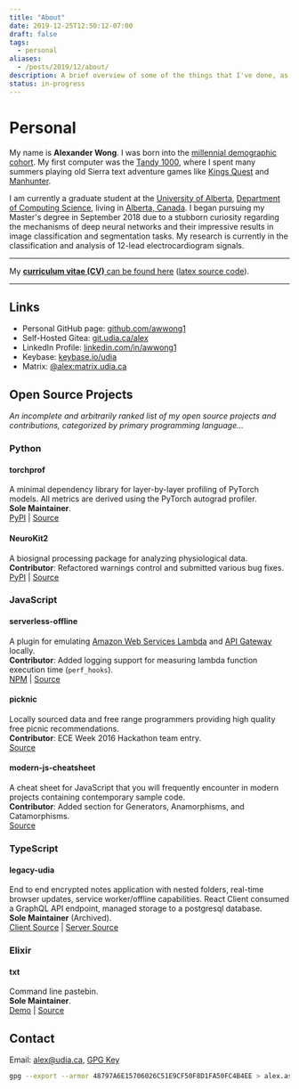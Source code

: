```yaml
---
title: "About"
date: 2019-12-25T12:50:12-07:00
draft: false
tags:
  - personal
aliases:
  - /posts/2019/12/about/
description: A brief overview of some of the things that I've done, as well as my online presence.
status: in-progress
---
```


# Personal

My name is **Alexander Wong**.
I was born into the [millennial demographic cohort](https://en.wikipedia.org/wiki/Millennials).
My first computer was the [Tandy 1000](https://en.wikipedia.org/wiki/Tandy_1000), where I spent many summers playing old Sierra text adventure games like [Kings Quest](https://www.gog.com/game/kings_quest_1_2_3) and [Manhunter](https://www.mobygames.com/game/manhunter-new-york).

I am currently a graduate student at the [University of Alberta](https://www.ualberta.ca/), [Department of Computing Science](https://www.ualberta.ca/computing-science), living in [Alberta, Canada](https://www.alberta.ca/index.aspx).
I began pursuing my Master's degree in September 2018 due to a stubborn curiosity regarding the mechanisms of deep neural networks and their impressive results in image classification and segmentation tasks.
My research is currently in the classification and analysis of 12-lead electrocardiogram signals.

----

My [**curriculum vitae (CV)** can be found here](//media.udia.ca/cv.pdf) ([latex source code](https://git.udia.ca/alex/cv/src/branch/master/main.tex)).

----

## Links

* Personal GitHub page: [github.com/awwong1](https://github.com/awwong1/)
* Self-Hosted Gitea: [git.udia.ca/alex](https://git.udia.ca/alex/)
* LinkedIn Profile: [linkedin.com/in/awwong1](https://www.linkedin.com/in/awwong1/)
* Keybase: [keybase.io/udia](https://keybase.io/udia)
* Matrix: [@alex:matrix.udia.ca](https://matrix.to/#/@alex:matrix.udia.ca)

## Open Source Projects

*An incomplete and arbitrarily ranked list of my open source projects and contributions, categorized by primary programming language...*

### Python

#### torchprof
A minimal dependency library for layer-by-layer profiling of PyTorch models.
All metrics are derived using the PyTorch autograd profiler.\
**Sole Maintainer**.\
[PyPI](https://pypi.org/project/torchprof/) | [Source](https://github.com/awwong1/torchprof)

#### NeuroKit2
A biosignal processing package for analyzing physiological data.\
**Contributor**: Refactored warnings control and submitted various bug fixes.\
[PyPI](https://pypi.org/project/neurokit2/) | [Source](https://github.com/neuropsychology/NeuroKit)

### JavaScript

#### serverless-offline
A plugin for emulating [Amazon Web Services Lambda](https://aws.amazon.com/lambda) and [API Gateway](https://aws.amazon.com/api-gateway) locally.\
**Contributor**: Added logging support for measuring lambda function execution time (`perf_hooks`).\
[NPM](https://www.npmjs.com/package/serverless-offline) | [Source](https://github.com/dherault/serverless-offline)

#### picknic
Locally sourced data and free range programmers providing high quality free picnic recommendations.\
**Contributor**: ECE Week 2016 Hackathon team entry.\
[Source](https://github.com/awwong1/picknic)

#### modern-js-cheatsheet
A cheat sheet for JavaScript that you will frequently encounter in modern projects containing contemporary sample code.\
**Contributor**: Added section for Generators, Anamorphisms, and Catamorphisms.\
[Source](https://github.com/mbeaudru/modern-js-cheatsheet)

### TypeScript

#### legacy-udia
End to end encrypted notes application with nested folders, real-time browser updates, service worker/offline capabilities.
React Client consumed a GraphQL API endpoint, managed storage to a postgresql database.\
**Sole Maintainer** (Archived).\
[Client Source](https://github.com/udia-software/udia-client) | [Server Source](https://github.com/udia-software/udia)

### Elixir

#### txt
Command line pastebin.\
**Sole Maintainer**.\
[Demo](https://txt.udia.ca/) | [Source](https://github.com/udia-software/txt)

## Contact

Email: [alex@udia.ca](mailto:alex@udia.ca), [GPG Key](//media.udia.ca/alex.asc)
```bash
gpg --export --armor 48797A6E15706026C51E9CF50F8D1FA50FC4B4EE > alex.asc
```
